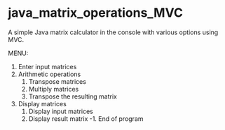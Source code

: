 # java_matrix_operations_MVC
A simple Java matrix calculator in the console with various options using MVC.

MENU:
 1. Enter input matrices
 2. Arithmetic operations
    1. Transpose matrices
    2. Multiply matrices
    3. Transpose the resulting matrix
 3. Display matrices
    1. Display input matrices
    2. Display result matrix
-1. End of program
